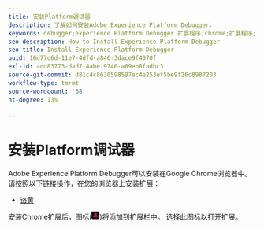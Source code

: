 ```yaml
---
title: 安装Platform调试器
description: 了解如何安装Adobe Experience Platform Debugger。
keywords: debugger;experience Platform Debugger 扩展程序;chrome;扩展程序;安装
seo-description: How to Install Experience Platform Debugger
seo-title: Install Experience Platform Debugger
uuid: 16d77c6d-11e7-4dfd-a846-3dace9f4070f
exl-id: add83773-dad7-4abe-9740-a69eb8fadbc3
source-git-commit: d81c4c8630598597ec4e253ef5be9f26c8987203
workflow-type: tm+mt
source-wordcount: '68'
ht-degree: 13%

---
```


# 安装Platform调试器

Adobe Experience Platform Debugger可以安装在Google Chrome浏览器中。 请按照以下链接操作，在您的浏览器上安装扩展：

* [铬黄](https://chrome.google.com/webstore/detail/adobe-experience-platform/bfnnokhpnncpkdmbokanobigaccjkpob)

安装Chrome扩展后，图标(![](images/start-icon.jpg))将添加到扩展栏中。 选择此图标以打开扩展。
